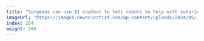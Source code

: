 ```yaml
---
title: "Surgeons can use AI chatbot to tell robots to help with suturing"
imageUrl: "https://images.newscientist.com/wp-content/uploads/2024/05/14170418/SEI_204050412.jpg?width=788"
index: 204
weight: 204
---
```

